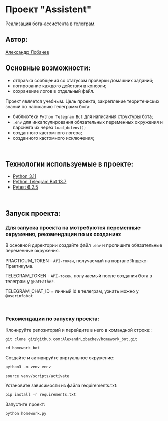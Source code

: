 # Проект "Assistent"
Реализация бота-ассистента в телеграм.

## Автор:
[Александр Лобачев](https://github.com/AlexandrLobachev/)

## Основные возможности:
- отправка сообщения со статусом проверки домашних заданий;
- логирование каждого действия в консоли;
- сохранение логов в отдельный файл.

Проект является учебным. Цель проекта, закрепление теоритечиских знаний по написанию телеграмм бота:
- библиотеки `Python Telegram Bot` для написания структуры бота;
- `.env` для инкапсулирования обязательных переменных окружения и парсинга их через `load_dotenv()`;
- созданного кастомного логера;
- созданного кастомного исключения;

<br>

## Технологии используемые в проекте:
- [Python 3.11](https://docs.python.org/release/3.11.5/)
- [Python Telegram Bot 13.7](https://docs.python-telegram-bot.org/en/v13.7/index.html)
- [Pytest 6.2.5](https://docs.pytest.org/en/6.2.x/)

<br>

## Запуск проекта:

### Для запуска проекта на мотребуются переменные окружения, рекомендации по их созданию:

В основной директории создайте файл `.env` и пропишите обязательные переменные окружения. 

PRACTICUM_TOKEN - `API-токен`, получаемый на портале Яндекс-Практикума.

TELEGRAM_TOKEN - `API-токен`, получаемый после создания бота в телеграм у `@BotFather`.

TELEGRAM_CHAT_ID = личный id в телеграм, узнать можно у `@userinfobot`

<br>

### Рекомендации по запуску проекта:

Клонируйте репозиторий и перейдите в него в командной строке::
   ```
   git clone git@github.com:AlexandrLobachev/homework_bot.git
   ```
   ```
   cd homework_bot
   ```
Создайте и активируйте виртуальное окружение:
  ```
  python3 -m venv venv
  ```
  ```
  source venv/scripts/activate
  ```

Установите зависимости из файла requirements.txt:
  ```
  pip install -r requirements.txt
  ```
Запустите проект:
  ```
  python homework.py
  ```
